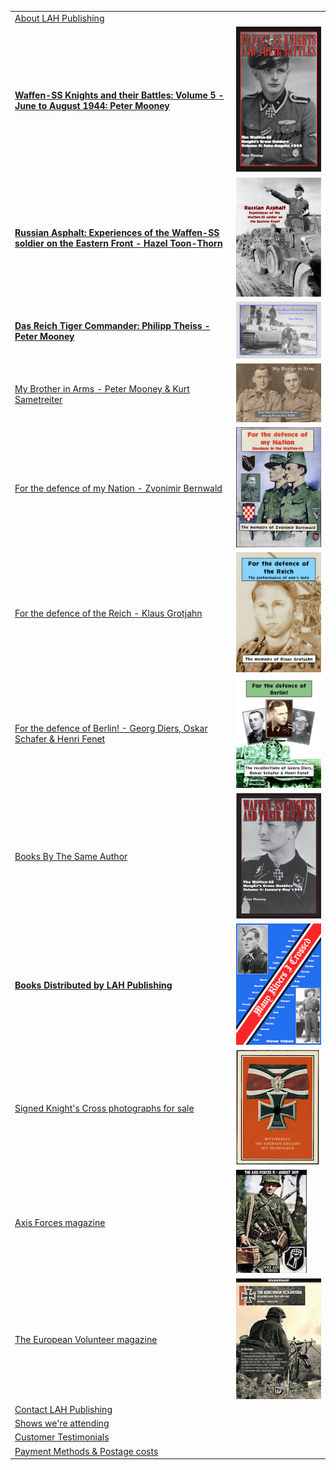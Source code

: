 <nav>
    <table id="frontNav">
        <tr>
            <td colspan="2" class="link"><a href="./about.html">About LAH Publishing</a></td>
        </tr>  
        <tr>
            <td class="link"><a href="./Waffen_SS_Volume_5.html"><b>Waffen-SS Knights and their Battles: Volume 5 - June to August 1944: Peter Mooney</b></a></td>
            <td><img src="./assets/Waffen-SS Knights V5 cover small.png"/></td>
        </tr>
        <tr>
            <td class="link"><a href="./Russian_Asphalt.html"><b>Russian Asphalt: Experiences of the Waffen-SS soldier on the Eastern Front - Hazel Toon-Thorn</b></a></td>
            <td><img src="./assets/RA cover website.png"/></td>
        </tr>
        <tr>
            <td class="link"><a href="./Das_Reich_Tiger_Commander.html"><b>Das Reich Tiger Commander: Philipp Theiss - Peter Mooney</b></a></td>
            <td><img src="./assets/Cover page.png"/></td>
        </tr>
        <tr>
            <td class="link"><a href="./My_Brother_in_Arms_2019.html">My Brother in Arms - Peter Mooney & Kurt Sametreiter</a></td>
            <td><img src="./assets/BIA 2019 cover graphic.png"/></td>
        </tr>
        <tr>
            <td class="link"><a href="./nation_detail.html">For the defence of my Nation - Zvonimir Bernwald</a></td>
            <td><img src="./assets/Nation cover graphic.png"/></td>
        </tr>
        <tr>
            <td class="link"><a href="./reich_detail.html">For the defence of the Reich - Klaus Grotjahn</a></td>
            <td><img src="./assets/Reich cover graphic.png"/></td>
        </tr>
        <tr>
            <td class="link"><a href="./berlin_detail.html">For the defence of Berlin! - Georg Diers, Oskar Schafer & Henri Fenet</a></td>
            <td><img src="./assets/Berlin cover graphic.png"/></td>
        </tr>
        <tr>
            <td class="link"><a href="./books.html">Books By The Same Author</a></td>
            <td><img src="./assets/Waffen-SS Knights V4 cover graphic.png"/></td>
        </tr>
        <tr>
            <td class="link"><a href="./published.html"><b>Books Distributed by LAH Publishing</b></a></td>
            <td><img src="./assets/Werner Rivers cover copy.png"/></td>
        </tr>
        <tr>
            <td class="link"><a href="https://www.lahphotographs.com">Signed Knight's Cross photographs for sale</a></td>
            <td><img src="./assets/Oakleaves.jpg"/></td>
        </tr>
        <tr>
            <td class="link"><a href="./axisforces.html">Axis Forces magazine</a></td>
            <td><img src="./assets/AF mag No11.jpg"/></td>
        </tr>
        <tr>
            <td class="link"><a href="./europeanvolunteer.html">The European Volunteer magazine</a></td>
            <td><img src="./assets/TEV mag No1.jpg"/></td>
        </tr>
        <tr>
            <td colspan="2" class="link"><a href="./contact.html">Contact LAH Publishing</a></td>
        </tr>
        <tr>
            <td colspan="2" class="link"><a href="./shows.html">Shows we're attending </a></td>
        </tr>
        <tr>
            <td colspan="2" class="link"><a href="./testimonials.html">Customer Testimonials</a></td>
        </tr>
        <tr>
            <td colspan="2" class="link"><a href="./payment&postage.html">Payment Methods &amp; Postage costs </a></td>
        </tr>
    </table>
</nav>
